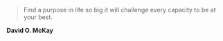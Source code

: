 >Find a purpose in life so big it will challenge every capacity to be at your best.

**David O. McKay**